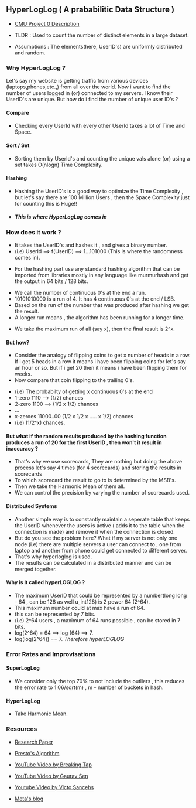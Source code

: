 ## HyperLogLog ( A prababilitic Data Structure )

- [CMU Project 0 Description](https://15445.courses.cs.cmu.edu/fall2024/project0/)

* TLDR : Used to count the number of distinct elements in a large dataset.

- Assumptions : The elements(here, UserID's) are uniformly distributed and random.

### Why HyperLogLog ?

Let's say my website is getting traffic from various devices (laptops,phones,etc.,) from all over the world. Now i want to find the number of users
logged in (or) connected to my servers. I know their UserID's are unique. But how do i find the number of unique user ID's ?

#### Compare

- Checking every UserId with every other UserId takes a lot of Time and Space.

#### Sort / Set

- Sorting them by UserId's and counting the unique vals alone (or) using a set takes O(nlogn) Time Complexity.

#### Hashing

- Hashing the UserID's is a good way to optimize the Time Complexity , but let's say there are 100 Million Users , then the Space Complexity just
  for counting this is Huge!!

* ##### _This is where HyperLogLog comes in_

### How does it work ?

- It takes the UserID's and hashes it , and gives a binary number.
- (i.e) UserId ==> f(UserID) ==> 1...101000 (This is where the randomness comes in).

* For the hashing part use any standard hashing algorithm that can be imported from libraries mostly in any language like murmurhash and get the output
  in 64 bits / 128 bits.

- We call the number of continuous 0's at the end a run.
- 10101010000 is a run of 4. It has 4 continuous 0's at the end / LSB.
- Based on the run of the number that was produced after hashing we get the result.
- A longer run means , the algorithm has been running for a longer time.

* We take the maximum run of all (say x), then the final result is 2^x.

#### But how?

- Consider the analogy of flipping coins to get x number of heads in a row. If i get 5 heads in a row it means i have been flipping coins for let's say
  an hour or so. But if i get 20 then it means i have been flipping them for weeks.
- Now compare that coin flipping to the trailing 0's.

* (i.e) The probabilty of getting x continuous 0's at the end
* 1-zero 1110 --> (1/2) chances
* 2-zero 1100 --> (1/2 x 1/2) chances
* ...
* x-zeroes 11000..00 (1/2 x 1/2 x ..... x 1/2) chances
* (i.e) (1/2^x) chances.

#### But what if the random results produced by the hashing function produces a run of 20 for the first UserID , then won't it result in inaccuracy ?

- That's why we use scorecards, They are nothing but doing the above process let's say 4 times (for 4 scorecards) and storing the results in scorecards
- To which scorecard the result to go to is determined by the MSB's.
- Then we take the Harmonic Mean of them all.
- We can control the precision by varying the number of scorecards used.

#### Distributed Systems

- Another simple way is to constantly maintain a seperate table that keeps the UserID whenever the users is active ( adds it to the table when the
  connection is made) and remove it when the connection is closed.
- But do you see the problem here? What if my server is not only one node (i.e) there are multiple servers a user can connect to , one from laptop
  and another from phone could get connected to different server.
- That's why hyperloglog is used.
- The results can be calculated in a distributed manner and can be merged together.

#### Why is it called hyperLOGLOG ?

- The maximum UserID that could be represented by a number(long long - 64 , can be 128 as well u_int128) is 2 power 64 (2^64).
- This maximum number could at max have a run of 64.
- this can be represented by 7 bits.
- (i.e) 2^64 users , a maximum of 64 runs possible , can be stored in 7 bits.
- log(2^64) = 64 ==> log (64) ==> 7.
- log(log(2^64)) == 7. _Therefore hyperLOGLOG_

### Error Rates and Improvisations

#### SuperLogLog

- We consider only the top 70% to not include the outliers , this reduces the error rate to 1.06/sqrt(m) , m - number of buckets in hash.

#### HyperLogLog

- Take Harmonic Mean.

### Resources

- [Research Paper](https://algo.inria.fr/flajolet/Publications/FlFuGaMe07.pdf)

* [Presto's Algorithm](https://engineering.fb.com/2018/12/13/data-infrastructure/hyperloglog/)

- [YouTube Video by Breaking Tap](https://www.youtube.com/watch?v=lJYufx0bfpw)

* [YouTube Video by Gaurav Sen](https://www.youtube.com/watch?v=eV1haPUt0NU)

- [Youtube Video by Victo Sancehs](https://www.youtube.com/watch?v=2PlrMCiUN_s)

- [Meta's blog](https://engineering.fb.com/2018/12/13/data-infrastructure/hyperloglog/)
